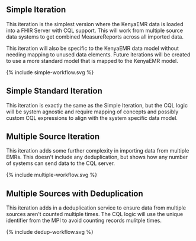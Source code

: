 ## Simple Iteration

This iteration is the simplest version where the KenyaEMR data is loaded into a FHIR Server with CQL support.  This will work from multiple source data systems to get combined MeasureReports across all imported data.  

This iteration will also be specific to the KenyaEMR data model without needing mapping to unused data elements.  Future iterations will be created to use a more standard model that is mapped to the KenyaEMR model.

<div>
{% include simple-workflow.svg %}
</div>
<div style="clear: left;"></div>

## Simple Standard Iteration

This iteration is exactly the same as the Simple Iteration, but the CQL logic will be system agnostic and require mapping of concepts and possibly custom CQL expressions to align with the system specific data model.

## Multiple Source Iteration

This iteration adds some further complexity in importing data from multiple EMRs.  This doesn't include any deduplication, but shows how any number of systems can send data to the CQL server.

<div>
{% include multiple-workflow.svg %}
</div>
<div style="clear: left;"></div>

## Multiple Sources with Deduplication

This iteration adds in a deduplication service to ensure data from multiple sources aren't counted multiple times.  The CQL logic will use the unique identifier from the MPI to avoid counting records mulitple times.

<div>
{% include dedup-workflow.svg %}
</div>
<div style="clear: left;"></div>
